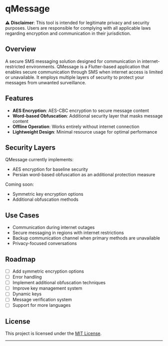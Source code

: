 # qMessage

⚠️ **Disclaimer**: This tool is intended for legitimate privacy and security purposes. Users are responsible for complying with all applicable laws regarding encryption and communication in their jurisdiction.



## Overview

A secure SMS messaging solution designed for communication in internet-restricted environments.
QMessage is a Flutter-based application that enables secure communication through SMS when internet access is limited or unavailable. It employs multiple layers of security to protect your messages from unwanted surveillance.

## Features

- **AES Encryption**: AES-CBC encryption to secure message content
- **Word-based Obfuscation**: Additional security layer that masks message content
- **Offline Operation**: Works entirely without internet connection
- **Lightweight Design**: Minimal resource usage for optimal performance

## Security Layers

QMessage currently implements:
- AES encryption for baseline security
- Persian word-based obfuscation as an additional protection measure

Coming soon:
- Symmetric key encryption options
- Additional obfuscation methods

## Use Cases

- Communication during internet outages
- Secure messaging in regions with internet restrictions
- Backup communication channel when primary methods are unavailable
- Privacy-focused conversations

## Roadmap
- [ ] Add symmetric encryption options
- [ ] Error handling
- [ ] Implement additional obfuscation techniques
- [ ] Improve key management system
- [ ] Dynamic keys
- [ ] Message verification system
- [ ] Support for more languages

## License

This project is licensed under the [MIT License](LICENSE).

---
